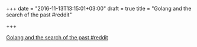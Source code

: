 +++
date = "2016-11-13T13:15:01+03:00"
draft = true
title = "Golang and the search of the past  #reddit"

+++

<p><a href="https://t.co/pYs3u7zqwv">Golang and the search of the past  #reddit</a></p>
